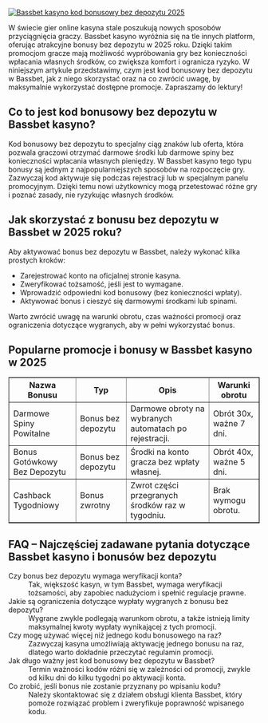 [![Bassbet kasyno kod bonusowy bez depozytu 2025](https://123-caf.pages.dev/gitsignup.png)](https://vrmoo.ru/Bt82HjjY)

<div>     <p>W świecie gier online kasyna stale poszukują nowych sposobów przyciągnięcia graczy. Bassbet kasyno wyróżnia się na tle innych platform, oferując atrakcyjne bonusy bez depozytu w 2025 roku. Dzięki takim promocjom gracze mają możliwość wypróbowania gry bez konieczności wpłacania własnych środków, co zwiększa komfort i ogranicza ryzyko. W niniejszym artykule przedstawimy, czym jest kod bonusowy bez depozytu w Bassbet, jak z niego skorzystać oraz na co zwrócić uwagę, by maksymalnie wykorzystać dostępne promocje. Zapraszamy do lektury!</p>    <h2>Co to jest kod bonusowy bez depozytu w Bassbet kasyno?</h2>     <p>Kod bonusowy bez depozytu to specjalny ciąg znaków lub oferta, która pozwala graczowi otrzymać darmowe środki lub darmowe spiny bez konieczności wpłacania własnych pieniędzy. W Bassbet kasyno tego typu bonusy są jednym z najpopularniejszych sposobów na rozpoczęcie gry. Zazwyczaj kod aktywuje się podczas rejestracji lub w specjalnym panelu promocyjnym. Dzięki temu nowi użytkownicy mogą przetestować różne gry i poznać zasady, nie ryzykując własnych środków.</p>    <h2>Jak skorzystać z bonusu bez depozytu w Bassbet w 2025 roku?</h2>     <p>Aby aktywować bonus bez depozytu w Bassbet, należy wykonać kilka prostych kroków:</p>     <ul>       <li>Zarejestrować konto na oficjalnej stronie kasyna.</li>       <li>Zweryfikować tożsamość, jeśli jest to wymagane.</li>       <li>Wprowadzić odpowiedni kod bonusowy (bez konieczności wpłaty).</li>       <li>Aktywować bonus i cieszyć się darmowymi środkami lub spinami.</li>     </ul>     <p>Warto zwrócić uwagę na warunki obrotu, czas ważności promocji oraz ograniczenia dotyczące wygranych, aby w pełni wykorzystać bonus.</p>    <h2>Popularne promocje i bonusy w Bassbet kasyno w 2025</h2>     <table border="1" cellpadding="8" cellspacing="0">       <thead>         <tr>           <th>Nazwa Bonusu</th>           <th>Typ</th>           <th>Opis</th>           <th>Warunki obrotu</th>         </tr>       </thead>       <tbody>         <tr>           <td>Darmowe Spiny Powitalne</td>           <td>Bonus bez depozytu</td>           <td>Darmowe obroty na wybranych automatach po rejestracji.</td>           <td>Obrót 30x, ważne 7 dni.</td>         </tr>         <tr>           <td>Bonus Gotówkowy Bez Depozytu</td>           <td>Bonus bez depozytu</td>           <td>Środki na konto gracza bez wpłaty własnej.</td>           <td>Obrót 40x, ważne 5 dni.</td>         </tr>         <tr>           <td>Cashback Tygodniowy</td>           <td>Bonus zwrotny</td>           <td>Zwrot części przegranych środków raz w tygodniu.</td>           <td>Brak wymogu obrotu.</td>         </tr>       </tbody>     </table>    <h2>FAQ – Najczęściej zadawane pytania dotyczące Bassbet kasyno i bonusów bez depozytu</h2>     <dl>       <dt>Czy bonus bez depozytu wymaga weryfikacji konta?</dt>       <dd>Tak, większość kasyn, w tym Bassbet, wymaga weryfikacji tożsamości, aby zapobiec nadużyciom i spełnić regulacje prawne.</dd>        <dt>Jakie są ograniczenia dotyczące wypłaty wygranych z bonusu bez depozytu?</dt>       <dd>Wygrane zwykle podlegają warunkom obrotu, a także istnieją limity maksymalnej kwoty wypłaty wynikającej z tych promocji.</dd>        <dt>Czy mogę używać więcej niż jednego kodu bonusowego na raz?</dt>       <dd>Zazwyczaj kasyna umożliwiają aktywację jednego bonusu na raz, dlatego warto dokładnie przeczytać regulamin promocji.</dd>        <dt>Jak długo ważny jest kod bonusowy bez depozytu w Bassbet?</dt>       <dd>Termin ważności kodów różni się w zależności od promocji, zwykle od kilku dni do kilku tygodni po aktywacji konta.</dd>        <dt>Co zrobić, jeśli bonus nie zostanie przyznany po wpisaniu kodu?</dt>       <dd>Należy skontaktować się z działem obsługi klienta Bassbet, który pomoże rozwiązać problem i zweryfikuje poprawność wpisanego kodu.</dd>     </dl>   </div>